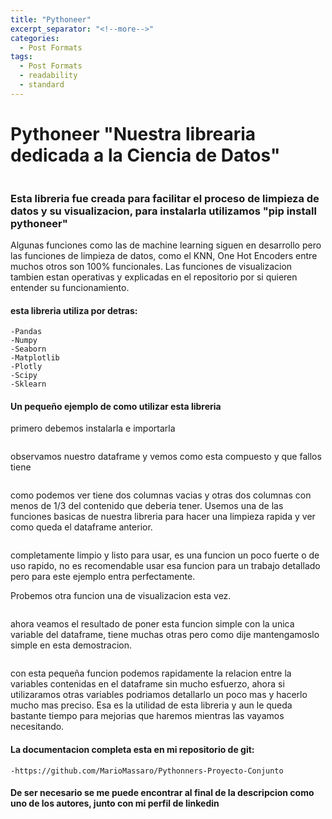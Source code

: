 ```yaml
---
title: "Pythoneer"
excerpt_separator: "<!--more-->"
categories:
  - Post Formats
tags:
  - Post Formats
  - readability
  - standard
---
```


# Pythoneer "Nuestra librearia dedicada a la Ciencia de Datos"

<figure style="width: 600px">
  <img src="{{ site.url }}{{ site.baseurl }}/assets/images/pytho.jpeg" alt="">
</figure> 

<!--more-->

### Esta libreria fue creada para facilitar el proceso de limpieza de datos y su visualizacion, para instalarla utilizamos "pip install pythoneer"

Algunas funciones como las de machine learning siguen en desarrollo pero las funciones de limpieza de datos, como el KNN, One Hot Encoders entre muchos otros son 100% funcionales. Las funciones de visualizacion tambien estan operativas y explicadas en el repositorio por si quieren entender su funcionamiento.

#### esta libreria utiliza por detras:

	-Pandas
	-Numpy
	-Seaborn
	-Matplotlib
	-Plotly
	-Scipy
	-Sklearn

#### Un pequeño ejemplo de como utilizar esta libreria

primero debemos instalarla e importarla

<figure style="width: 600px">
  <img src="{{ site.url }}{{ site.baseurl }}/assets/images/pytoneer-1.JPG" alt="">
</figure> 

observamos nuestro dataframe y vemos como esta compuesto y que fallos tiene

<figure style="width: 400px">
  <img src="{{ site.url }}{{ site.baseurl }}/assets/images/pythoneer-2.JPG" alt="">
</figure> 

como podemos ver tiene dos columnas vacias y otras dos columnas con menos de 1/3 del contenido que deberia tener. Usemos una de las funciones basicas de nuestra libreria para hacer una limpieza rapida y ver como queda el dataframe anterior.

<figure style="width: 600px">
  <img src="{{ site.url }}{{ site.baseurl }}/assets/images/pythoneer-3.JPG" alt="">
</figure> 

completamente limpio y listo para usar, es una funcion un poco fuerte o de uso rapido, no es recomendable usar esa funcion para un trabajo detallado pero para este ejemplo entra perfectamente.

Probemos otra funcion una de visualizacion esta vez. 

<figure style="width: 800px">
  <img src="{{ site.url }}{{ site.baseurl }}/assets/images/pythoneer-4.JPG" alt="">
</figure> 

ahora veamos el resultado de poner esta funcion simple con la unica variable del dataframe, tiene muchas otras pero como dije mantengamoslo simple en esta demostracion.

<figure style="width: 400px">
  <img src="{{ site.url }}{{ site.baseurl }}/assets/images/pythoneer-5.JPG" alt="">
</figure> 

con esta pequeña funcion podemos rapidamente la relacion entre la variables contenidas en el dataframe sin mucho esfuerzo, ahora si utilizaramos otras variables podriamos detallarlo un poco mas y hacerlo mucho mas preciso. Esa es la utilidad de esta libreria y aun le queda bastante tiempo para mejorias que haremos mientras las vayamos necesitando.

#### La documentacion completa esta en mi repositorio de git:
    -https://github.com/MarioMassaro/Pythonners-Proyecto-Conjunto

#### De ser necesario se me puede encontrar al final de la descripcion como uno de los autores, junto con mi perfil de linkedin